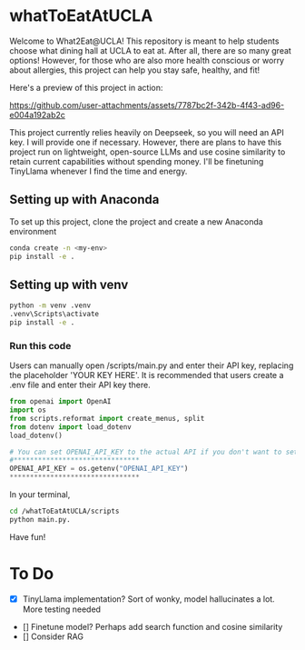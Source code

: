 # whatToEatAtUCLA

Welcome to What2Eat@UCLA! This repository is meant to help students choose what dining hall at UCLA to eat at. After all, there are so many great options! However, for those who are also more health conscious or worry about allergies, this project can help you stay safe, healthy, and fit! 

Here's a preview of this project in action:

https://github.com/user-attachments/assets/7787bc2f-342b-4f43-ad96-e004a192ab2c

This project currently relies heavily on Deepseek, so you will need an API key. I will provide one if necessary. However, there are plans to have this project run on lightweight, open-source LLMs and use cosine similarity to retain current capabilities without spending money. I'll be finetuning TinyLlama whenever I find the time and energy.

## Setting up with Anaconda  
To set up this project, clone the project and create a new Anaconda environment

```sh
conda create -n <my-env>
pip install -e .
```

## Setting up with venv 
```sh
python -m venv .venv
.venv\Scripts\activate 
pip install -e .
```

### Run this code
Users can manually open /scripts/main.py and enter their API key, replacing the placeholder 'YOUR KEY HERE'. It is recommended that users create a .env file and enter their API key there. 

```python
from openai import OpenAI
import os
from scripts.reformat import create_menus, split
from dotenv import load_dotenv
load_dotenv()

# You can set OPENAI_API_KEY to the actual API if you don't want to set up a .env file 
#*******************************
OPENAI_API_KEY = os.getenv("OPENAI_API_KEY")
********************************
```

In your terminal, 
```sh
cd /whatToEatAtUCLA/scripts
python main.py.
```
Have fun!

# To Do 
- [x] TinyLlama implementation? Sort of wonky, model hallucinates a lot. More testing needed
- [] Finetune model? Perhaps add search function and cosine similarity
- [] Consider RAG


